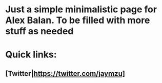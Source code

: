 # Just a simple minimalistic page for Alex Balan. To be filled with more stuff as needed


# Quick links: 
## [Twitter|https://twitter.com/jaymzu]
